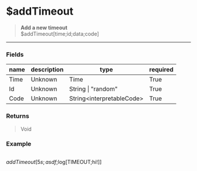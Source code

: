 # **$addTimeout**
> **Add a new timeout** <br/>
> $addTimeout[time;id;data;code]
- - -

### Fields
| name | description | type | required |
|------|-------------|------|----------|
| Time | Unknown | Time | True |
| Id | Unknown | String &#124; &quot;random&quot; | True |
| Code | Unknown | String&lt;interpretableCode&gt; | True |

### Returns
> Void

### Example
> ```php
$addTimeout[5s;asdf;$log[TIMEOUT;hi!]]
```